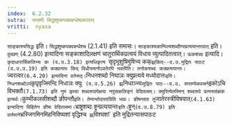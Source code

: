 ```yaml
---
index:  6.2.32
sutra:  सप्तमी सिद्धशुष्कपक्वबन्धेष्वकालात्
vritti:  nyasa
---
```


`साङ्काश्यसिद्धः` इति। `सिद्धशुष्कपक्वबन्धैश्च` (2.1.41) इति समासः। `साङ्काश्यकाम्पिल्यशब्दौण्यप्रत्ययान्तत्वात्` इति। `वुच्छण्` (4.2.80) इत्यादिना सङ्काशादिलक्षणं चातुरार्थिकप्रत्ययं विधाय व्युत्पादितत्वात्।
`ऊकशब्दः` इत्यादि। `कृदाधारार्चिकलिभ्यः कः (द.उ.3.18) इत्यधिकृत्य `सृदृभूशुषिमुषिभ्य कक्` झ्र्कित्--द.उ.मुद्रितः पाठःट (द.उ.उ.19) इति कक्प्रत्ययः किद् विधीयमानोऽवतेरपि भवतीति। तनोकशब्दः कक्प्रत्ययान्तः। `ज्वरत्वर` (6.4.20) इत्यादिना वतेरूठ्। `निधनशब्दो निघाञः क्युप्रत्यये मध्योदात्तः` इति। निधनशब्दोऽयं `कृ़पृ़वृजिमन्दि निधाञः क्युः` (द.उ.5.26) झ्र्`निधाञ्भ्यः` मुद्रितः पाठः--द.उ. सप्तम्येकवचने `इकोऽचि विभक्तौ` (7.1.73) इति नुमं कृत्वा शब्दरूपापेक्षया नपुंसकलिङ्गं वेदितव्यम्। क्युरित्येतस्मिन् शब्दरूपे प्रत्ययसंज्ञकं इत्यर्थः। `कुम्भीकलसीशब्दौ ङीपन्तौ` इति। तेनान्तोदात्ताविति भावः। ङीषन्तता तु `जातेरस्त्रीविषयात्` (4.1.63) इत्यादिना विहितेन ङीषा वेदितव्यमा। `भ्राष्ट्रशब्दः ष्ट्रन्प्रत्ययान्तः` इति। `ष्ट्रन्` (द.उ.8.79) इति वर्त्तमाने `भ्रस्जिगमिनमिहनिविष्यशां वृद्धिश्च` झ्र्`विश्यशां` इति मुद्रितन्यासपाठःट

